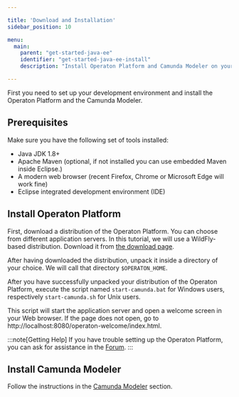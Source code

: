 ```yaml
---

title: 'Download and Installation'
sidebar_position: 10

menu:
  main:
    parent: "get-started-java-ee"
    identifier: "get-started-java-ee-install"
    description: "Install Operaton Platform and Camunda Modeler on your machine."

---
```


First you need to set up your development environment and install the Operaton Platform and the Camunda Modeler.


## Prerequisites

Make sure you have the following set of tools installed:

* Java JDK 1.8+
* Apache Maven (optional, if not installed you can use embedded Maven inside Eclipse.)
* A modern web browser (recent Firefox, Chrome or Microsoft Edge will work fine)
* Eclipse integrated development environment (IDE)

## Install Operaton Platform

First, download a distribution of the Operaton Platform. You can choose from different application servers. In this tutorial, we will use a WildFly-based distribution. Download it from [the download page](https://downloads.camunda.cloud/release/operaton-bpm/wildfly/).

After having downloaded the distribution, unpack it inside a directory of your choice. We will call that directory
`$OPERATON_HOME`.

After you have successfully unpacked your distribution of the Operaton Platform, execute the script named
`start-camunda.bat` for Windows users, respectively `start-camunda.sh` for Unix users.

This script will start the application server and open a welcome screen in your Web browser.
If the page does not open, go to http://localhost:8080/operaton-welcome/index.html.

:::note[Getting Help]
If you have trouble setting up the Operaton Platform, you can ask for assistance in the [Forum](https://forum.operaton.org/).
:::

## Install Camunda Modeler

Follow the instructions in the [Camunda Modeler](/manual/latest/installation/camunda-modeler) section.